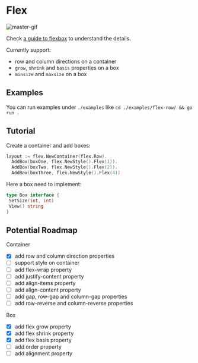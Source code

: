# Flex

![master-gif](https://user-images.githubusercontent.com/2309241/193480567-ec905b89-7c87-4a55-b6bb-cca2ad1c8969.gif)

Check [a guide to flexbox](https://css-tricks.com/snippets/css/a-guide-to-flexbox/)
to understand the details.

Currently support:

- row and column directions on a container
- `grow`, `shrink` and `basis` properties on a box
- `minsize` and `maxsize` on a box

## Examples

You can run examples under `./examples` like `cd ./examples/flex-row/ && go run .`

## Tutorial

Create a container and add boxes:

```go
layout := flex.NewContainer(flex.Row).
  AddBox(boxOne, flex.NewStyle().Flex(1)).
  AddBox(boxTwo, flex.NewStyle().Flex(2)).
  AddBox(boxThree, flex.NewStyle().Flex(4))
```

Here a box need to implement:

```go
type Box interface {
 SetSize(int, int)
 View() string
}
```

## Potential Roadmap

Container

- [x] add row and column direction properties
- [ ] support style on container
- [ ] add flex-wrap property
- [ ] add justify-content property
- [ ] add align-items property
- [ ] add align-content property
- [ ] add gap, row-gap and column-gap properties
- [ ] add row-reverse and column-reverse properties

Box

- [x] add flex grow property
- [x] add flex shrink property
- [x] add flex basis property
- [ ] add order property
- [ ] add alignment property
